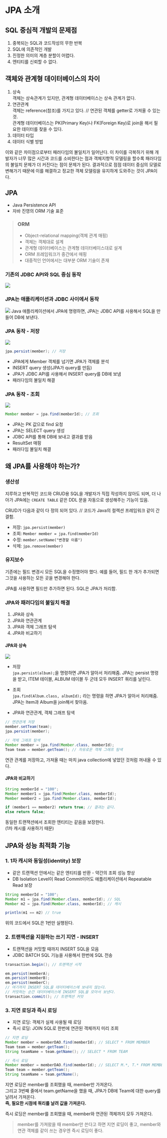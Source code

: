 # JPA 소개
## SQL 중심적 개발의 문제점
1. 중복되는 SQL과 코드작성의 무한 반복
2. SQL에 의존적인 개발
3. 진정한 의미의 계층 분할이 어렵다.
4. 엔티티를 신뢰할 수 없다.

## 객체와 관계형 데이터베이스의 차이
1. 상속     
객체는 상속관계가 있지만, 관계형 데이터베이스는 상속 관계가 없다.
2. 연관관계    
객체는 reference(참조)를 가지고 있다. // 연관된 객체를 getter로 가져올 수 있는 것.  
관계형 데이터베이스는 PK(Primary Key)나 FK(Foreign Key)로 join을 해서 필요한 데이터를 찾을 수 있다.
3. 데이터 타입
4. 데이터 식별 방법

이와 같은 차이점으로부터 패러다임의 불일치가 일어난다. 이 차이를 극복하기 위해 개발자가 너무 많은 시간과 코드를 소비한다는 점과 객체지향적 모델링을 할수록 패러다임의 불일치 문제가 더 커진다는 점이 문제가 된다. 결과적으로 점점 데이터 중심의 모델로 변해가기 때문에 이를 해결하고 정교한 객체 모델링을 유지하게 도와주는 것이 JPA이다.

## JPA
- Java Persistence API
- 자바 진영의 ORM 기술 표준

> ### ORM
> - Object-relational mapping(객체 관계 매핑)
> - 객체는 객체대로 설계
> - 관계형 데이터베이스는 관계형 데이터베이스대로 설계
> - ORM 프레임워크가 중간에서 매핑
> - 대중적인 언어에서는 대부분 ORM 기술이 존재

### 기존의 JDBC API와 SQL 중심 동작
<img src="https://user-images.githubusercontent.com/60968342/130898860-2b617535-29d1-492b-8a1d-fd90d7bb0089.jpg">

### **JPA는 애플리케이션과 JDBC 사이에서 동작**
<img src="https://user-images.githubusercontent.com/60968342/130898874-e3c446fd-bc46-4738-ad93-51c02fdb457d.png">
Java 애플리케이션에서 JPA에 명령하면, JPA는 JDBC API를 사용해서 SQL을 만들어 DB에 보낸다.

### JPA 동작 - 저장
<img src="https://user-images.githubusercontent.com/60968342/130898881-a200f691-5fea-4339-9708-a6c38bba295a.png">

```java
jpa.persist(member); // 저장
```
- JPA에게 Member 객체를 넘기면 JPA가 객체를 분석
- INSERT query 생성(JPA가 query를 만듬)
- JPA가 JDBC API를 사용해서 INSERT query를 DB에 보냄
- 패러다임의 불일치 해결

### JPA 동작 - 조회
<img src="https://user-images.githubusercontent.com/60968342/130898885-1911a749-6692-4935-9b7f-9af3b846453d.png">

```java
Member member = jpa.find(memberId); // 조회
```

- JPA는 PK 값으로 find 요청
- JPA는 SELECT query 생성
- JDBC API를 통해 DB에 보내고 결과를 받음
- ResultSet 매핑
- 패러다임 불일치 해결


## 왜 JPA를 사용해야 하는가?
### 생산성
지루하고 반복적인 코드와 CRUD용 SQL을 개발자가 직접 작성하지 않아도 되며, 더 나아가 JPA에는 `CREATE TABLE` 같은 DDL 문을 자동으로 생성해주는 기능이 있음.

CRUD가 다음과 같이 다 정의 되어 있다. // 코드가 Java의 컬렉션 프레임워크 같이 간결함.
- 저장: `jpa.persist(member)`
- 조회: `Member member = jpa.find(memberId)`
- 수정: `member.setName("변경할 이름")`
- 삭제: `jpa.remove(member)`

### 유지보수
기존에는 필드 변경시 모든 SQL을 수정했어야 했다. 예를 들어, 필드 한 개가 추가되면 그것을 사용하는 모든 곳을 변경해야 한다.

JPA를 사용하면 필드만 추가하면 된다. SQL은 JPA가 처리함.

### JPA와 패러다임의 불일치 해결
1. JPA와 상속
2. JPA와 연관관계
3. JPA와 객체 그래프 탐색
4. JPA와 비교하기

#### JPA와 상속
<img src="https://user-images.githubusercontent.com/60968342/130898895-ab3f366a-4a6f-486d-8d5d-79afada4e73e.png">

- 저장     
`jpa.persist(album);`을 명령하면 JPA가 알아서 처리해줌. JPA는 persist 명령을 받고, ITEM 테이블, ALBUM 테이블 두 군데 모두 INSERT 쿼리를 날린다.

- 조회    
`jpa.find(Album.class, albumId);` 라는 명령을 하면 JPA가 알아서 처리해줌. JPA는 Item과 Album을 join해서 찾아옴.

- JPA와 연관관계, 객체 그래프 탐색
```java
// 연관관계 저장
member.setTeam(team);
jpa.persist(member);
```

```java
// 객체 그래프 탐색
Member member = jpa.find(Member.class, memberId);
Team team = member.getTeam(); // 자유로운 객체 그래프 탐색
```
연관 관계를 저장하고, 가져올 때는 마치 java collection에 넣었던 것처럼 꺼내올 수 있다.

#### JPA와 비교하기
```java
String memberId = "100";
Member member1 = jpa.find(Member.class, memberId);
Member member2 = jpa.find(Member.class, memberId);

if (member1 == member2) return true; // 결과는 같다.
else return false;
```
동일한 트랜잭션에서 조회한 엔티티는 같음을 보장한다.    
(1차 캐시를 사용하기 때문)

## JPA와 성능 최적화 기능
### 1. 1차 캐시와 동일성(identity) 보장
- 같은 트랜잭션 안에서는 같은 엔티티를 반환 - 약간의 조회 성능 향상
- DB Isolation Level이 Read Commit이어도 애플리케이션에서 Repeatable Read 보장
```java
String memberId = "100";
Member m1 = jpa.find(Member.class, memberId); // SQL
Member m2 = jpa.find(Member.class, memberId); // 캐시

println(m1 == m2) // true
```

위의 코드에서 SQL은 1번만 실행된다.

### 2. 트랜잭션을 지원하는 쓰기 지연 - INSERT
- 트랜잭션을 커밋할 때까지 INSERT SQL을 모음
- JDBC BATCH SQL 기능을 사용해서 한번에 SQL 전송
```java
transaction.begin(); // 트랜잭션 시작

em.persist(memberA);
em.persist(memberB);
em.persist(memberC);
// 여기까지 INSERT SQL을 데이터베이스에 보내지 않는다.
// 커밋하는 순간 데이터베이스에 INSERT SQL을 모아서 보낸다.
transaction.commit(); // 트랜잭션 커밋
```

### 3. 지연 로딩과 즉시 로딩
- 지연 로딩: 객체가 실제 사용될 때 로딩
- 즉시 로딩: JOIN SQL로 한번에 연관된 객체까지 미리 조회
```java
// 지연 로딩
Member member = memberDAO.find(memberId); // SELECT * FROM MEMBER
Team team = member.getTeam();
String teamName = team.getName(); // SELECT * FROM TEAM
```

```java
// 즉시 로딩
Member member = memberDAO.find(memberId); // SELECT M.*, T.* FROM MEMBER JOIN TEAM ...
Team team = member.getTeam();
String teamName = team.getName();
```

지연 로딩은 member를 조회했을 때, member만 가져온다.   
그리고 3번째 줄에서 team.getName을 했을 때, JPA가 DB에 Team에 대한 query를 날려서 가져온다.     
**즉, 필요한 시점에 쿼리를 날려 값을 가져온다.**

즉시 로딩은 member를 조회했을 때, member와 연관된 객체까지 모두 가져온다.

> member를 가져왔을 때 member만 쓴다고 하면 지연 로딩이 좋고, member와 연관 객체를 같이 쓰는 경우엔 즉시 로딩이 좋다.